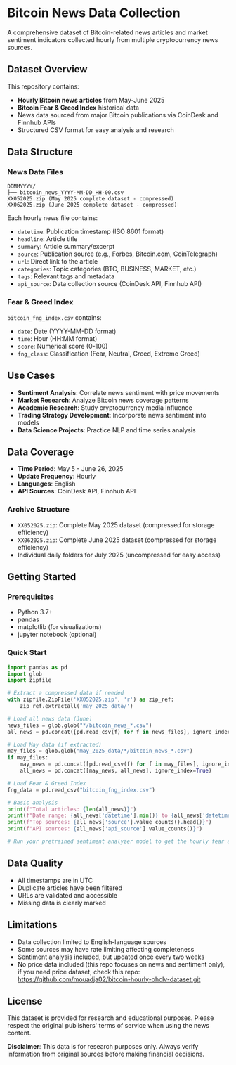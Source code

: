 # Bitcoin News Data Collection

A comprehensive dataset of Bitcoin-related news articles and market sentiment indicators collected hourly from multiple cryptocurrency news sources.

## Dataset Overview

This repository contains:
- **Hourly Bitcoin news articles** from May-June 2025
- **Bitcoin Fear & Greed Index** historical data
- News data sourced from major Bitcoin publications via CoinDesk and Finnhub APIs
- Structured CSV format for easy analysis and research

## Data Structure

### News Data Files
```
DDMMYYYY/
├── bitcoin_news_YYYY-MM-DD_HH-00.csv
XX052025.zip (May 2025 complete dataset - compressed)
XX062025.zip (June 2025 complete dataset - compressed)
```

Each hourly news file contains:
- `datetime`: Publication timestamp (ISO 8601 format)
- `headline`: Article title
- `summary`: Article summary/excerpt
- `source`: Publication source (e.g., Forbes, Bitcoin.com, CoinTelegraph)
- `url`: Direct link to the article
- `categories`: Topic categories (BTC, BUSINESS, MARKET, etc.)
- `tags`: Relevant tags and metadata
- `api_source`: Data collection source (CoinDesk API, Finnhub API)

### Fear & Greed Index
`bitcoin_fng_index.csv` contains:
- `date`: Date (YYYY-MM-DD format)
- `time`: Hour (HH:MM format)
- `score`: Numerical score (0-100)
- `fng_class`: Classification (Fear, Neutral, Greed, Extreme Greed)

## Use Cases

- **Sentiment Analysis**: Correlate news sentiment with price movements
- **Market Research**: Analyze Bitcoin news coverage patterns
- **Academic Research**: Study cryptocurrency media influence
- **Trading Strategy Development**: Incorporate news sentiment into models
- **Data Science Projects**: Practice NLP and time series analysis

## Data Coverage

- **Time Period**: May 5 - June 26, 2025
- **Update Frequency**: Hourly
- **Languages**: English
- **API Sources**: CoinDesk API, Finnhub API

### Archive Structure
- `XX052025.zip`: Complete May 2025 dataset (compressed for storage efficiency)
- `XX062025.zip`: Complete June 2025 dataset (compressed for storage efficiency)
- Individual daily folders for July 2025 (uncompressed for easy access)

## Getting Started

### Prerequisites
- Python 3.7+
- pandas
- matplotlib (for visualizations)
- jupyter notebook (optional)

### Quick Start
```python
import pandas as pd
import glob
import zipfile

# Extract a compressed data if needed
with zipfile.ZipFile('XX052025.zip', 'r') as zip_ref: 
    zip_ref.extractall('may_2025_data/')

# Load all news data (June)
news_files = glob.glob("*/bitcoin_news_*.csv")
all_news = pd.concat([pd.read_csv(f) for f in news_files], ignore_index=True)

# Load May data (if extracted)
may_files = glob.glob("may_2025_data/*/bitcoin_news_*.csv")
if may_files:
    may_news = pd.concat([pd.read_csv(f) for f in may_files], ignore_index=True)
    all_news = pd.concat([may_news, all_news], ignore_index=True)

# Load Fear & Greed Index
fng_data = pd.read_csv("bitcoin_fng_index.csv")

# Basic analysis
print(f"Total articles: {len(all_news)}")
print(f"Date range: {all_news['datetime'].min()} to {all_news['datetime'].max()}")
print(f"Top sources: {all_news['source'].value_counts().head()}")
print(f"API sources: {all_news['api_source'].value_counts()}")

# Run your pretrained sentiment analyzer model to get the hourly fear and greed index
```


## Data Quality

- All timestamps are in UTC
- Duplicate articles have been filtered
- URLs are validated and accessible
- Missing data is clearly marked

## Limitations
- Data collection limited to English-language sources
- Some sources may have rate limiting affecting completeness
- Sentiment analysis included, but updated once every two weeks
- No price data included (this repo focuses on news and sentiment only), if you need price dataset, check this repo: https://github.com/mouadja02/bitcoin-hourly-ohclv-dataset.git

## License

This dataset is provided for research and educational purposes. Please respect the original publishers' terms of service when using the news content.

**Disclaimer**: This data is for research purposes only. Always verify information from original sources before making financial decisions.
